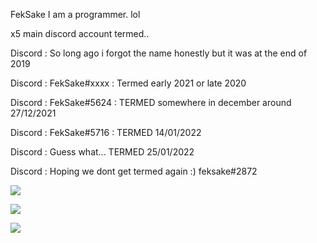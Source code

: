 FekSake
I am a programmer. lol

x5 main discord account termed..

Discord : So long ago i forgot the name honestly but it was at the end of 2019

Discord : FekSake#xxxx : Termed early 2021 or late 2020

Discord : FekSake#5624 : TERMED somewhere in december around 27/12/2021

Discord : FekSake#5716 : TERMED 14/01/2022

Discord : Guess what... TERMED 25/01/2022

Discord : Hoping we dont get termed again :) feksake#2872

<a>
    <img src="https://komarev.com/ghpvc/?username=feksake">
</a>

![](https://github-readme-stats.vercel.app/api?username=FekSake&theme=radical)

![](https://github-readme-stats.vercel.app/api/top-langs/?username=FekSake&theme=radical)
